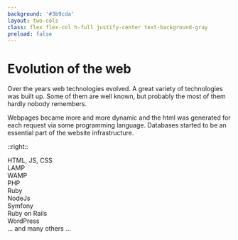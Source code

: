 ```yaml
---
background: '#3b9cda'
layout: two-cols
class: flex flex-col h-full justify-center text-background-gray
preload: false
---
```


# Evolution of the web

Over the years web technologies evolved. A great variety of technologies was built up. Some of them are well known, but probably the most of them hardly nobody remembers.

Webpages became more and more dynamic and the html was generated for each request via some programming language. Databases started to be an essential part of the website infrastructure. 

<IonosLogo left="false" />

::right::
<div class="absolute text-6xl font-bold top-100px left-500px">HTML, JS, CSS</div>
<div class="absolute text-3xl font-bold left-620px top-180px">LAMP</div>
<div class="absolute text-1xl font-bold left-770px top-200px">WAMP</div>
<div class="absolute text-5xl font-bold left-800px top-250px">PHP</div>
<div class="absolute text-2xl font-bold left-590px top-250px">Ruby</div>
<div class="absolute text-2xl font-bold left-660px top-300px">NodeJs</div>
<div class="absolute text-1xl font-bold left-550px top-340px">Symfony</div>
<div class="absolute text-2xl font-bold left-780px top-360px">Ruby on Rails</div>
<div class="absolute text-3xl font-bold left-600px top-400px">WordPress</div>
<div class="absolute text-2xl font-bold left-680px top-450px">... and many others ...</div>

<Footer
  title="Copyright © 1&1 IONOS SE 2021"
  :social="[
    { type: 'gh', username: 'ionos-deploy-now' }
  ]"
/>

<!--
-->

